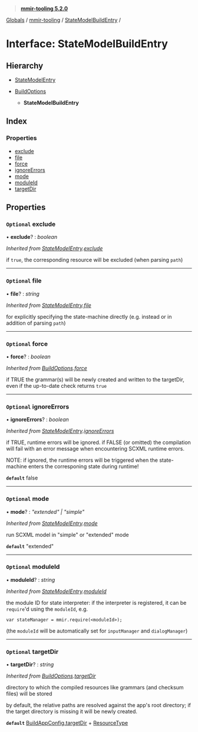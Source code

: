 > **[mmir-tooling 5.2.0](../README.md)**

[Globals](../README.md) / [mmir-tooling](../modules/mmir_tooling.md) / [StateModelBuildEntry](mmir_tooling.statemodelbuildentry.md) /

# Interface: StateModelBuildEntry

## Hierarchy

* [StateModelEntry](mmir_tooling.statemodelentry.md)

* [BuildOptions](mmir_tooling.buildoptions.md)

  * **StateModelBuildEntry**

## Index

### Properties

* [exclude](mmir_tooling.statemodelbuildentry.md#optional-exclude)
* [file](mmir_tooling.statemodelbuildentry.md#optional-file)
* [force](mmir_tooling.statemodelbuildentry.md#optional-force)
* [ignoreErrors](mmir_tooling.statemodelbuildentry.md#optional-ignoreerrors)
* [mode](mmir_tooling.statemodelbuildentry.md#optional-mode)
* [moduleId](mmir_tooling.statemodelbuildentry.md#optional-moduleid)
* [targetDir](mmir_tooling.statemodelbuildentry.md#optional-targetdir)

## Properties

### `Optional` exclude

• **exclude**? : *boolean*

*Inherited from [StateModelEntry](mmir_tooling.statemodelentry.md).[exclude](mmir_tooling.statemodelentry.md#optional-exclude)*

if `true`, the corresponding resource will be excluded (when parsing `path`)

___

### `Optional` file

• **file**? : *string*

*Inherited from [StateModelEntry](mmir_tooling.statemodelentry.md).[file](mmir_tooling.statemodelentry.md#optional-file)*

for explicitly specifying the state-machine directly (e.g. instead or in addition of parsing `path`)

___

### `Optional` force

• **force**? : *boolean*

*Inherited from [BuildOptions](mmir_tooling.buildoptions.md).[force](mmir_tooling.buildoptions.md#optional-force)*

if TRUE the grammar(s) will be newly created and written to the targetDir,
even if the up-to-date check returns `true`

___

### `Optional` ignoreErrors

• **ignoreErrors**? : *boolean*

*Inherited from [StateModelEntry](mmir_tooling.statemodelentry.md).[ignoreErrors](mmir_tooling.statemodelentry.md#optional-ignoreerrors)*

if TRUE, runtime errors will be ignored.
 if FALSE (or omitted) the compilation will fail with an error message
 when encountering SCXML runtime errors.

NOTE: if ignored, the runtime errors will be triggered when the state-machine
      enters the corresponing state during runtime!

**`default`** false

___

### `Optional` mode

• **mode**? : *"extended" | "simple"*

*Inherited from [StateModelEntry](mmir_tooling.statemodelentry.md).[mode](mmir_tooling.statemodelentry.md#optional-mode)*

run SCXML model in "simple" or "extended" mode

**`default`** "extended"

___

### `Optional` moduleId

• **moduleId**? : *string*

*Inherited from [StateModelEntry](mmir_tooling.statemodelentry.md).[moduleId](mmir_tooling.statemodelentry.md#optional-moduleid)*

the module ID for state interpreter:
if the interpreter is registered, it can be `require`'d using the `moduleId`, e.g.
```
var stateManager = mmir.require(<moduleId>);
```

(the `moduleId` will be automatically set for `inputManager` and `dialogManager`)

___

### `Optional` targetDir

• **targetDir**? : *string*

*Inherited from [BuildOptions](mmir_tooling.buildoptions.md).[targetDir](mmir_tooling.buildoptions.md#optional-targetdir)*

directory to which the compiled resources like grammars (and checksum files) will be stored

by default, the relative paths are resolved against the app's root directory;
if the target directory is missing it will be newly created.

**`default`** [BuildAppConfig.targetDir](mmir_tooling.buildappconfig.md#optional-targetdir) + [ResourceType](../modules/mmir_tooling.md#resourcetype)